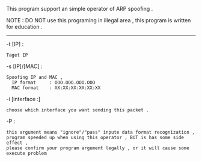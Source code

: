 This program support an simple operator of ARP spoofing .

NOTE : 	DO NOT use this programing in illegal area , this program is written for education .

************************************************************************************************

-t [IP] : 

	Taget IP

-s [IP]/[MAC] : 

	Spoofing IP and MAC , 
	  IP format 	: OOO.OOO.OOO.OOO
	  MAC format 	: XX:XX:XX:XX:XX:XX


-i [interface :]

	choose which interface you want sending this packet .

-P :

	this argument means "ignore"/"pass" inpute data format recognization ,
	program speeded up when using this operator , BUT is has some side effect ,
	please confirm your program argument legally , or it will cause some execute problem
